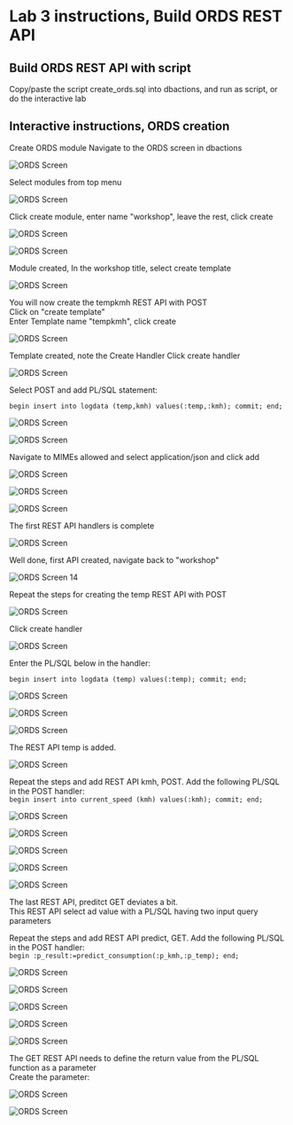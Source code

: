 # Lab 3 instructions, Build ORDS REST API


## Build ORDS REST API with script

Copy/paste the script create_ords.sql [](../files/create_ords.sql) into dbactions, and run as script, or do the interactive lab

## Interactive instructions, ORDS creation

Create ORDS module
Navigate to the ORDS screen in dbactions  

![ORDS Screen](../images/ords1.jpg)

Select modules from top menu  

![ORDS Screen](../images/ords2.jpg)
  
Click create module, enter name "workshop", leave the rest, click create  

![ORDS Screen](../images/ords3.jpg)

![ORDS Screen](../images/ords4.jpg)
  
Module created, In the workshop title, select create template

![ORDS Screen](../images/ords5.jpg)

You will now create the tempkmh REST API with POST  
Click on "create template"  
Enter Template name "tempkmh", click create  

![ORDS Screen](../images/ords6.jpg)
  
Template created, note the Create Handler
Click create handler 

![ORDS Screen](../images/ords7.jpg)

Select POST and add PL/SQL statement: 

`begin insert into logdata (temp,kmh) values(:temp,:kmh); commit; end;`  

![ORDS Screen](../images/ords8.jpg)

![ORDS Screen](../images/ords9.jpg)

Navigate to MIMEs allowed and select application/json and click add  
  
![ORDS Screen](../images/ords10.jpg)

![ORDS Screen](../images/ords11.jpg)

![ORDS Screen](../images/ords12.jpg)

The first REST API handlers is complete

![ORDS Screen](../images/ords13.jpg)

Well done, first API created, navigate back to "workshop"    
  
![ORDS Screen 14](../images/ords14.jpg)
  
Repeat the steps for creating the temp REST API with POST  

![ORDS Screen](../images/ords15.jpg)

Click create handler  

![ORDS Screen](../images/ords16.jpg)

Enter the PL/SQL below in the handler:  

`begin insert into logdata (temp) values(:temp); commit; end;` 

![ORDS Screen](../images/ords17.jpg)

![ORDS Screen](../images/ords18.jpg)

![ORDS Screen](../images/ords19.jpg)

The REST API temp is added.  

![ORDS Screen](../images/ords20.jpg)  

Repeat the steps and add REST API kmh, POST. 
Add the following PL/SQL in the POST handler:  
`begin insert into current_speed (kmh) values(:kmh); commit; end;` 

![ORDS Screen](../images/ords21.jpg)

![ORDS Screen](../images/ords22.jpg)

![ORDS Screen](../images/ords23.jpg)

![ORDS Screen](../images/ords24.jpg)

![ORDS Screen](../images/ords25.jpg)

The last REST API, preditct GET deviates a bit.  
This REST API select ad value with a PL/SQL having two input query parameters

Repeat the steps and add REST API predict, GET. 
Add the following PL/SQL in the POST handler:  
`begin :p_result:=predict_consumption(:p_kmh,:p_temp); end;` 

![ORDS Screen](../images/ords30.jpg)

![ORDS Screen](../images/ords31.jpg)

![ORDS Screen](../images/ords32.jpg)

![ORDS Screen](../images/ords33.jpg)

![ORDS Screen](../images/ords34.jpg)

The GET REST API needs to define the return value from the PL/SQL function as a parameter  
Create the parameter:  

![ORDS Screen](../images/ords34.jpg)

![ORDS Screen](../images/ords35.jpg)



